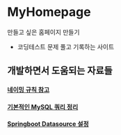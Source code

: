# MyHomepage
만들고 싶은 홈페이지 만들기    
- 코딩테스트 문제 풀고 기록하는 사이트

## 개발하면서 도움되는 자료들

#### [네이밍 규칙 참고](https://shlee0882.tistory.com/129)
#### [기본적인 MySQL 쿼리 정리](https://yoo-hyeok.tistory.com/90)
#### [Springboot Datasource 설정](https://hodolee246.tistory.com/9)
